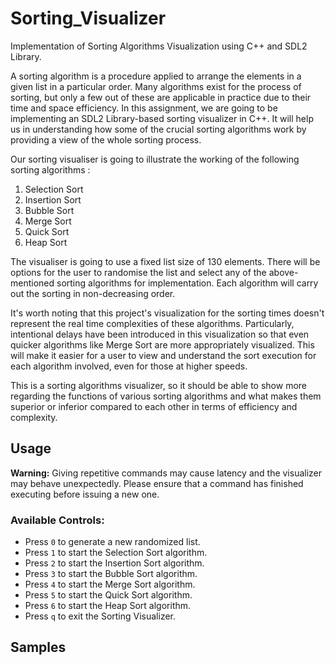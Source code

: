 # Sorting_Visualizer
Implementation of Sorting Algorithms Visualization using C++ and SDL2 Library.

A sorting algorithm is a procedure applied to arrange the elements in a given list in a particular order. Many algorithms exist for the process of sorting, but only a few out of these are applicable in practice due to their time and space efficiency. In this assignment, we are going to be implementing an SDL2 Library-based sorting visualizer in C++. It will help us in understanding how some of the crucial sorting algorithms work by providing a view of the whole sorting process.

Our sorting visualiser is going to illustrate the working of the following sorting algorithms :

1. Selection Sort  
2. Insertion Sort  
3. Bubble Sort  
4. Merge Sort  
5. Quick Sort  
6. Heap Sort  

The visualiser is going to use a fixed list size of 130 elements. There will be options for the user to randomise the list and select any of the above-mentioned sorting algorithms for implementation. Each algorithm will carry out the sorting in non-decreasing order.

It's worth noting that this project's visualization for the sorting times doesn't represent the real time complexities of these algorithms. Particularly, intentional delays have been introduced in this visualization so that even quicker algorithms like Merge Sort are more appropriately visualized. This will make it easier for a user to view and understand the sort execution for each algorithm involved, even for those at higher speeds.

This is a sorting algorithms visualizer, so it should be able to show more regarding the functions of various sorting algorithms and what makes them superior or inferior compared to each other in terms of efficiency and complexity.

## Usage

**Warning:** Giving repetitive commands may cause latency and the visualizer may behave unexpectedly. Please ensure that a command has finished executing before issuing a new one.

### Available Controls:

- Press `0` to generate a new randomized list.
- Press `1` to start the Selection Sort algorithm.
- Press `2` to start the Insertion Sort algorithm.
- Press `3` to start the Bubble Sort algorithm.
- Press `4` to start the Merge Sort algorithm.
- Press `5` to start the Quick Sort algorithm.
- Press `6` to start the Heap Sort algorithm.
- Press `q` to exit the Sorting Visualizer.

## Samples





